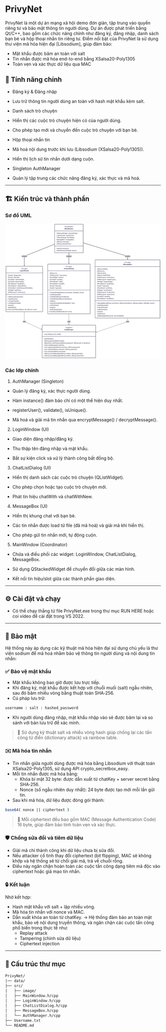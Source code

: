 # PrivyNet

PrivyNet là một dự án mạng xã hội demo đơn giản, tập trung vào quyền riêng tư và bảo mật thông tin người dùng. Dự án được phát triển bằng Qt/C++, bao gồm các chức năng chính như đăng ký, đăng nhập, danh sách bạn bè và hộp thoại nhắn tin riêng tư.
Điểm nổi bật của PrivyNet là sử dụng thư viện mã hóa hiện đại [Libsodium], giúp đảm bảo:
- Mật khẩu được băm an toàn với salt
- Tin nhắn được mã hóa end-to-end bằng XSalsa20-Poly1305
- Toàn vẹn và xác thực dữ liệu qua MAC

## 🚀 Tính năng chính

* Đăng ký & Đăng nhập

* Lưu trữ thông tin người dùng an toàn với hash mật khẩu kèm salt.

* Danh sách trò chuyện

* Hiển thị các cuộc trò chuyện hiện có của người dùng.

* Cho phép tạo mới và chuyển đến cuộc trò chuyện với bạn bè.

* Hộp thoại nhắn tin

* Mã hoá nội dung trước khi lưu (Libsodium (XSalsa20-Poly1305)).

* Hiển thị lịch sử tin nhắn dưới dạng cuộn.

* Singleton AuthManager

* Quản lý tập trung các chức năng đăng ký, xác thực và mã hoá.
---

## 🏗️ Kiến trúc và thành phần

###  Sơ đồ UML
![UML Diagram](UML%20DIAGRAM.png)

###  Các lớp chính

1. AuthManager (Singleton)

- Quản lý đăng ký, xác thực người dùng.

- Hàm instance() đảm bảo chỉ có một thể hiện duy nhất.

- registerUser(), validate(), isUnique().

- Mã hoá và giải mã tin nhắn qua encryptMessage() / decryptMessage().

2. LoginWindow (UI)

- Giao diện đăng nhập/đăng ký.

- Thu thập tên đăng nhập và mật khẩu.

- Bắt sự kiện click và xử lý thành công bất đồng bộ.

3. ChatListDialog (UI)

- Hiển thị danh sách các cuộc trò chuyện (QListWidget).

- Cho phép chọn hoặc tạo cuộc trò chuyện mới.

- Phát tín hiệu chatWith và chatWithNew.

4. MessageBox (UI)

- Hiển thị khung chat với bạn bè.

- Các tin nhắn được load từ file (đã mã hoá) và giải mã khi hiển thị.

- Cho phép gửi tin nhắn mới, tự động cuộn.

5. MainWindow (Coordinator)

- Chứa và điều phối các widget: LoginWindow, ChatListDialog, MessageBox.

- Sử dụng QStackedWidget để chuyển đổi giữa các màn hình.

- Kết nối tín hiệu/slot giữa các thành phần giao diện.
---

## ⚙️ Cài đặt và chạy
- Có thể chạy thẳng từ file PrivyNet.exe trong thư mục RUN HERE hoặc coi video để cài đặt trong VS 2022.
---

## 🔐 Bảo mật
Hệ thống này áp dụng các kỹ thuật mã hóa hiện đại sử dụng chủ yếu là thư viện sodium để mã hoá nhằm bảo vệ thông tin người dùng và nội dung tin nhắn:
### ✅ Bảo vệ mật khẩu
- Mật khẩu không bao giờ được lưu trực tiếp.
- Khi đăng ký, mật khẩu được kết hợp với chuỗi muối (salt) ngẫu nhiên, sau đó băm nhiều vòng bằng thuật toán SHA‑256.
- Cú pháp lưu trữ:
```sh
username : salt : hashed_password
```
- Khi người dùng đăng nhập, mật khẩu nhập vào sẽ được băm lại và so sánh với bản lưu trữ để xác minh.
> 📌 Sử dụng kỹ thuật salt và nhiều vòng hash giúp chống lại các tấn công từ điển (dictionary attack) và rainbow table.
### ✉️ Mã hóa tin nhắn
- Tin nhắn giữa người dùng được mã hóa bằng Libsodium với thuật toán XSalsa20-Poly1305, sử dụng API crypto_secretbox_easy.
- Mỗi tin nhắn được mã hóa bằng:
  * Khóa bí mật 32 byte: được dẫn xuất từ chatKey + server secret bằng SHA‑256.
  * Nonce (số ngẫu nhiên duy nhất): 24 byte được tạo mới mỗi lần gửi tin.
- Sau khi mã hóa, dữ liệu được đóng gói thành:
```sh
base64( nonce || ciphertext )
```
> 📌 Mỗi ciphertext đều bao gồm MAC (Message Authentication Code) 16 byte, giúp đảm bảo tính toàn vẹn và xác thực.
### 🛡️ Chống sửa đổi và tiêm dữ liệu
- Giải mã chỉ thành công khi dữ liệu chưa bị sửa đổi.
- Nếu attacker cố tình thay đổi ciphertext (bit flipping), MAC sẽ không khớp và hệ thống sẽ từ chối giải mã, trả về chuỗi rỗng.
- Điều này ngăn chặn hoàn toàn các cuộc tấn công dạng tiêm mã độc vào ciphertext hoặc giả mạo tin nhắn.
### 🔒 Kết luận
Nhờ kết hợp:
- Hash mật khẩu với salt + lặp nhiều vòng.
- Mã hóa tin nhắn với nonce và MAC.
- Dẫn xuất khóa an toàn từ chatKey.
→ Hệ thống đảm bảo an toàn mật khẩu, bảo vệ nội dung truyền thông, và ngăn chặn các cuộc tấn công phổ biến trong thực tế như:
  * Replay attack
  * Tampering (chỉnh sửa dữ liệu)
  * Ciphertext injection
---

## 📂 Cấu trúc thư mục
```plaintext
PrivyNet/
|── data/
├── src/
|   ├── image/
│   ├── MainWindow.h/cpp
│   ├── LoginWindow.h/cpp
│   ├── ChatListDialog.h/cpp
│   ├── MessageBox.h/cpp
│   └── AuthManager.h/cpp
├── Username.txt
└── README.md

```
